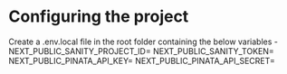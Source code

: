 # Configuring the project

Create a .env.local file in the root folder containing the below variables -
NEXT_PUBLIC_SANITY_PROJECT_ID=
NEXT_PUBLIC_SANITY_TOKEN=
NEXT_PUBLIC_PINATA_API_KEY=
NEXT_PUBLIC_PINATA_API_SECRET=
